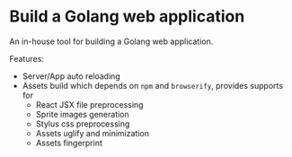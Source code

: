 Build a Golang web application
=====

An in-house tool for building a Golang web application.

Features:

+ Server/App auto reloading
+ Assets build which depends on `npm` and `browserify`, provides supports for 
    + React JSX file preprocessing
    + Sprite images generation
    + Stylus css preprocessing
    + Assets uglify and minimization
    + Assets fingerprint